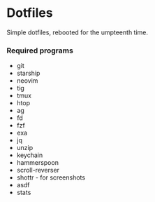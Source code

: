 # Dotfiles

Simple dotfiles, rebooted for the umpteenth time.

### Required programs

- git
- starship
- neovim
- tig
- tmux
- htop
- ag
- fd
- fzf
- exa
- jq
- unzip
- keychain
- hammerspoon
- scroll-reverser
- shottr - for screenshots
- asdf
- stats

